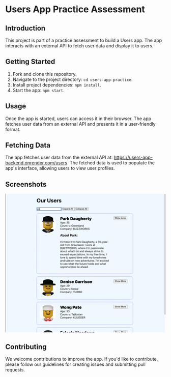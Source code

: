 # Users App Practice Assessment

## Introduction

This project is part of a practice assessment to build a Users app. The app interacts with an external API to fetch user data and display it to users.

## Getting Started

1. Fork and clone this repository.
2. Navigate to the project directory: `cd users-app-practice`.
3. Install project dependencies: `npm install`.
4. Start the app: `npm start`.

## Usage

Once the app is started, users can access it in their browser. The app fetches user data from an external API and presents it in a user-friendly format.


## Fetching Data

The app fetches user data from the external API at: https://users-app-backend.onrender.com/users. The fetched data is used to populate the app's interface, allowing users to view user profiles.

## Screenshots

![Finished App](./users-app-completed.png)

## Contributing

We welcome contributions to improve the app. If you'd like to contribute, please follow our guidelines for creating issues and submitting pull requests.

